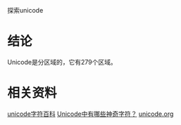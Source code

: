 探索unicode

# 结论
Unicode是分区域的，它有279个区域。

# 相关资料
[unicode字符百科](https://unicode-table.com/cn/blocks/mongolian/)
[Unicode中有哪些神奇字符？](https://www.zhihu.com/question/30873035/answer/995167936)
[unicode.org](http://www.unicode.org/versions/Unicode12.1.0/)
